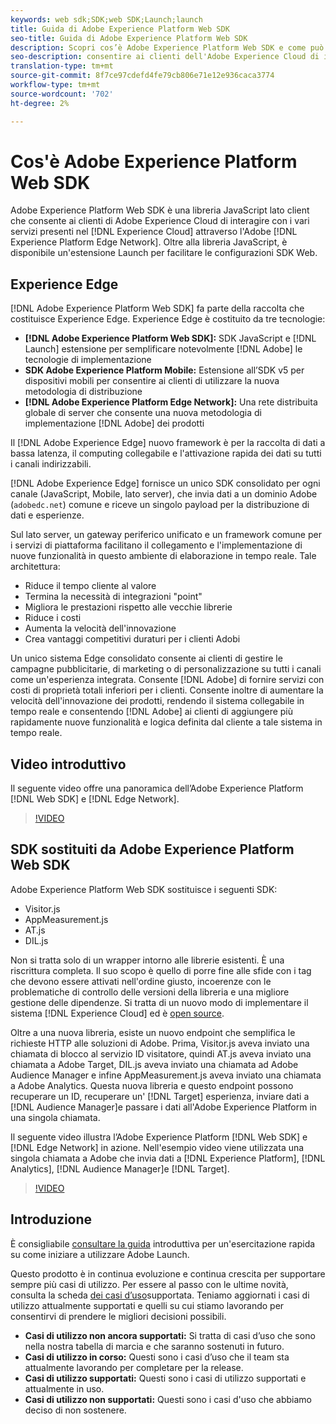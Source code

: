 ```yaml
---
keywords: web sdk;SDK;web SDK;Launch;launch
title: Guida di Adobe Experience Platform Web SDK
seo-title: Guida di Adobe Experience Platform Web SDK
description: Scopri cos’è Adobe Experience Platform Web SDK e come può essere utilizzato.
seo-description: consentire ai clienti dell'Adobe Experience Cloud di interagire con i vari servizi del Experience Cloud .
translation-type: tm+mt
source-git-commit: 8f7ce97cdefd4fe79cb806e71e12e936caca3774
workflow-type: tm+mt
source-wordcount: '702'
ht-degree: 2%

---
```



# Cos&#39;è Adobe Experience Platform Web SDK

Adobe Experience Platform Web SDK è una libreria JavaScript lato client che consente ai clienti di Adobe Experience Cloud di interagire con i vari servizi presenti nel [!DNL Experience Cloud] attraverso l&#39;Adobe [!DNL Experience Platform Edge Network]. Oltre alla libreria JavaScript, è disponibile un&#39;estensione [](https://docs.adobe.com/content/help/it-IT/launch/using/extensions-ref/adobe-extension/aep-extension/overview.html) Launch per facilitare le configurazioni SDK Web.

## Experience Edge

[!DNL Adobe Experience Platform Web SDK] fa parte della raccolta che costituisce Experience Edge. Experience Edge è costituito da tre tecnologie:

* **[!DNL Adobe Experience Platform Web SDK]:** SDK JavaScript e [!DNL Launch] estensione per semplificare notevolmente [!DNL Adobe] le tecnologie di implementazione
* **SDK Adobe Experience Platform Mobile:** Estensione all’SDK v5 per dispositivi mobili per consentire ai clienti di utilizzare la nuova metodologia di distribuzione
* **[!DNL Adobe Experience Platform Edge Network]:** Una rete distribuita globale di server che consente una nuova metodologia di implementazione [!DNL Adobe] dei prodotti

Il [!DNL Adobe Experience Edge] nuovo framework è per la raccolta di dati a bassa latenza, il computing collegabile e l&#39;attivazione rapida dei dati su tutti i canali indirizzabili.

[!DNL Adobe Experience Edge] fornisce un unico SDK consolidato per ogni canale (JavaScript, Mobile, lato server), che invia dati a un dominio  Adobe (`adobedc.net`) comune e riceve un singolo payload per la distribuzione di dati e esperienze.

Sul lato server, un gateway periferico unificato e un framework comune per i servizi di piattaforma facilitano il collegamento e l&#39;implementazione di nuove funzionalità in questo ambiente di elaborazione in tempo reale.  Tale architettura:

* Riduce il tempo cliente al valore
* Termina la necessità di integrazioni &quot;point&quot;
* Migliora le prestazioni rispetto alle vecchie librerie
* Riduce i costi
* Aumenta la velocità dell&#39;innovazione
* Crea vantaggi competitivi duraturi per i clienti  Adobi

Un unico sistema Edge consolidato consente ai clienti di gestire le campagne pubblicitarie, di marketing o di personalizzazione su tutti i canali come un&#39;esperienza integrata.  Consente [!DNL Adobe] di fornire servizi con costi di proprietà totali inferiori per i clienti.  Consente inoltre di aumentare la velocità dell&#39;innovazione dei prodotti, rendendo il sistema collegabile in tempo reale e consentendo [!DNL Adobe] ai clienti di aggiungere più rapidamente nuove funzionalità e logica definita dal cliente a tale sistema in tempo reale.

## Video introduttivo

Il seguente video offre una panoramica dell’Adobe Experience Platform [!DNL Web SDK] e [!DNL Edge Network].

>[!VIDEO](https://video.tv.adobe.com/v/34141?quality=12&learn=on)

## SDK sostituiti da Adobe Experience Platform Web SDK

Adobe Experience Platform Web SDK sostituisce i seguenti SDK:

* Visitor.js
* AppMeasurement.js
* AT.js
* DIL.js

Non si tratta solo di un wrapper intorno alle librerie esistenti. È una riscrittura completa. Il suo scopo è quello di porre fine alle sfide con i tag che devono essere attivati nell&#39;ordine giusto, incoerenze con le problematiche di controllo delle versioni della libreria e una migliore gestione delle dipendenze. Si tratta di un nuovo modo di implementare il sistema [!DNL Experience Cloud] ed è [open source](https://github.com/adobe/alloy).

Oltre a una nuova libreria, esiste un nuovo endpoint che semplifica le richieste HTTP alle soluzioni di  Adobe. Prima, Visitor.js aveva inviato una chiamata di blocco al servizio ID visitatore, quindi AT.js aveva inviato una chiamata a  Adobe Target, DIL.js aveva inviato una chiamata ad Adobe Audience Manager e infine AppMeasurement.js aveva inviato una chiamata a  Adobe Analytics. Questa nuova libreria e questo endpoint possono recuperare un ID, recuperare un&#39; [!DNL Target] esperienza, inviare dati a [!DNL Audience Manager]e passare i dati all&#39;Adobe Experience Platform in una singola chiamata.

Il seguente video illustra l’Adobe Experience Platform [!DNL Web SDK] e [!DNL Edge Network] in azione. Nell&#39;esempio video viene utilizzata una singola chiamata a  Adobe che invia dati a [!DNL Experience Platform], [!DNL Analytics], [!DNL Audience Manager]e [!DNL Target].

>[!VIDEO](https://video.tv.adobe.com/v/34148?quality=12&learn=on)

## Introduzione

È consigliabile [consultare la guida](getting-started/quick-start-with-launch.md) introduttiva per un&#39;esercitazione rapida su come iniziare a utilizzare  Adobe Launch.

Questo prodotto è in continua evoluzione e continua crescita per supportare sempre più casi di utilizzo. Per essere al passo con le ultime novità, consulta la scheda [dei casi d’uso](https://github.com/adobe/alloy/projects/5)supportata. Teniamo aggiornati i casi di utilizzo attualmente supportati e quelli su cui stiamo lavorando per consentirvi di prendere le migliori decisioni possibili.

* **Casi di utilizzo non ancora supportati:** Si tratta di casi d’uso che sono nella nostra tabella di marcia e che saranno sostenuti in futuro.
* **Casi di utilizzo in corso:** Questi sono i casi d’uso che il team sta attualmente lavorando per completare per la release.
* **Casi di utilizzo supportati:** Questi sono i casi di utilizzo supportati e attualmente in uso.
* **Casi di utilizzo non supportati:** Questi sono i casi d&#39;uso che abbiamo deciso di non sostenere.
